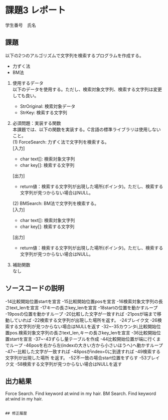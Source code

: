 # 課題3 レポート
学生番号　氏名


## 課題  

以下の2つのアルゴリズムで文字列を検索するプログラムを作成する。  
- 力ずく法
- BM法

1. 使用するデータ  
以下のデータを使用する。ただし、検索対象文字列、検索する文字列は変更しても良い。  
    - StrOriginal: 検索対象データ
    - StrKey: 検索する文字列

2. 必須問題：実装する関数  
本課題では、以下の関数を実装する。C言語の標準ライブラリは使用しないこと。  
    (1) ForceSearch: 力ずく法で文字列を検索する。  
    [入力]  
    - char text[]: 検索対象文字列  
    - char key[]: 検索する文字列  

    [出力]  
    - return値：検索する文字列が出現した場所(ポインタ)。ただし、検索する文字列が見つからない場合はNULL。  

    (2) BMSearch: BM法で文字列を検索する。  
    [入力]  
    - char text[]: 検索対象文字列  
    - char key[]: 検索する文字列  
 
    [出力]  
    - return値：検索する文字列が出現した場所(ポインタ)。ただし、検索する文字列が見つからない場合はNULL。  

3. 補助関数  
なし

## ソースコードの説明
-14比較開始位置startを宣言
-15比較開始位置posを宣言
-16検索対象⽂字列の⻑さtext_lenを宣言
-17キーの⻑さkey_lenを宣言
-18startの位置を動かすループ
-19posの位置を動かすループ
-20比較した文字が一致すれば
-21posが端まで移動していれば
-22検索する文字列が出現した場所を返す。
-24ブレイク文
-26検索する文字列が見つからない場合はNULLを返す
-32~-35カウンタi,比較開始位置pos.検索対象⽂字列の⻑さtext_len,キーの⻑さkey_lenを宣言
-36比較開始位置startを宣言
-37~-43ずらし量テーブルを作成
-44比較開始位置が端に行くまでループ
-46posを右から左(indexの大きい方から小さいほうへ)へ動かすループ
-47~-比較した文字が一致すれば
-48posがindex=0に到達すれば
-49検索する文字列が出現した場所 を返す。
-52不一致の場合start位置をずらす
-53ブレイク文
-58検索する文字列が見つからない場合はNULLを返す
## 出力結果

Force Search. Find keyword at:wind in my hair.
BM Search. Find keyword at:wind in my hair.

```

## 修正履歴

